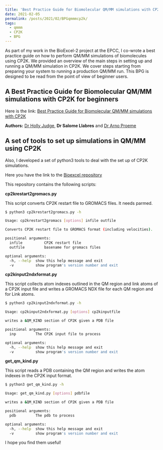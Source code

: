 ```yaml
---
title: 'Best Practice Guide for Biomolecular QM/MM simulations with CP2K'
date: 2021-02-05
permalink: /posts/2021/02/BPGqmmmcp2k/
tags:
  - qmmm
  - CP2K
  - BPG
---
```


As part of my work in the BioExcel-2 project at the EPCC, I co-wrote a best practice guide on how to perform QM/MM simulations of biomolecules using CP2K. We provided an overview of the main steps in setting up and running a QM/MM simulation in CP2K. We cover steps starting from preparing your system to running a production QM/MM run. This BPG is designed to be read from the point of view of beginner users. 

A Best Practice Guide for Biomolecular QM/MM simulations with CP2K for beginners
----------

Here is the link: 
[Best Practice Guide for Biomolecular QM/MM simulations with CP2K](https://docs.bioexcel.eu/qmmm_bpg/en/main/)

**Authors:** [Dr Holly Judge](https://www.epcc.ed.ac.uk/about/staff/holly-judge), **Dr Salome Llabres** and [Dr Arno Proeme](https://www.epcc.ed.ac.uk/about/staff/dr-arno-proeme)


A set of tools to set up simulations in QM/MM using CP2K
----------

Also, I developed a set of python3 tools to deal with the set up of CP2K simulations. 

Here you have the link to the [Bioexcel repository](https://github.com/bioexcel/CP2K_qmmm_input_preparation_scripts)

This repository contains the following scripts:

**cp2krestart2gromacs.py**

This script converts CP2K restart file to GROMACS files. It needs parmed. 

```bash
$ python3 cp2krestart2gromacs.py -h 

Usage: cp2krestart2gromacs [options] infile outfile

Converts CP2K restart file to GROMACS format (including velocities).

positional arguments:
  infile          CP2K restart file
  outfile         basename for gromacs files

optional arguments:
  -h, --help  show this help message and exit
  -v          show program's version number and exit
```

**cp2kinput2ndxformat.py**

This script collects atom indexes outlined in the QM region and link atoms of a CP2K input file and writes a GROMACS NDX file for each QM region and for Link atoms.

```bash
$ python3 cp2kinput2ndxformat.py -h 

Usage: cp2kinput2ndxformat.py [options] cp2kinputfile

writes a &QM_KIND section of CP2K given a PDB file

positional arguments:
  inp         The CP2K input file to process

optional arguments:
  -h, --help  show this help message and exit
  -v          show program's version number and exit
```

**get_qm_kind.py**

This script reads a PDB containing the QM region and writes the atom indexes in the CP2K input format.

```bash
$ python3 get_qm_kind.py -h 

Usage: get_qm_kind.py [options] pdbfile

writes a &QM_KIND section of CP2K given a PDB file

positional arguments:
  pdb         The pdb to process

optional arguments:
  -h, --help  show this help message and exit
  -v          show program's version number and exit
```

I hope you find them useful!

